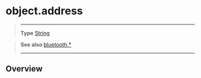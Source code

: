 # object.address

> --------------------- ------------------------------------------------------------------------------------------
> __Type__              [String](https://docs.coronalabs.com/api/type/String.html)


> __See also__          [bluetooth.*](/plugin/bluetooth.md)
> --------------------- ------------------------------------------------------------------------------------------

## Overview